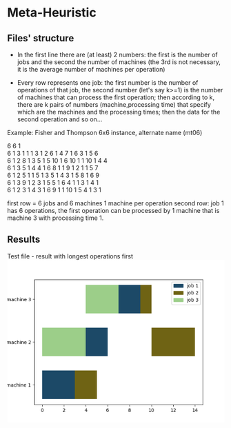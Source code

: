 # Meta-Heuristic

## Files' structure

- In the first line there are (at least) 2 numbers: the first is the number of jobs and the second the number of machines (the 3rd is not necessary, it is the average number of machines per operation)

- Every row represents one job: the first number is the number of operations of that job, the second number (let's say k>=1) is the number of machines that can process the first operation; then according to k, there are k pairs of numbers (machine,processing time) that specify which are the machines and the processing times; then the data for the second operation and so on...


Example: Fisher and Thompson 6x6 instance, alternate name (mt06)

6   6   1   
6   1   3   1   1   1   3   1   2   6   1   4   7   1   6   3   1   5   6   
6   1   2   8   1   3   5   1   5   10  1   6   10  1   1   10  1   4   4   
6   1   3   5   1   4   4   1   6   8   1   1   9   1   2   1   1   5   7   
6   1   2   5   1   1   5   1   3   5   1   4   3   1   5   8   1   6   9   
6   1   3   9   1   2   3   1   5   5   1   6   4   1   1   3   1   4   1   
6   1   2   3   1   4   3   1   6   9   1   1   10  1   5   4   1   3   1   

first row = 6 jobs and 6 machines 1 machine per operation
second row: job 1 has 6 operations, the first operation can be processed by 1 machine that is machine 3 with processing time 1.

## Results

Test file - result with longest operations first
![Test file - result with longest operations first](results/test_longest_operation_first.png)

